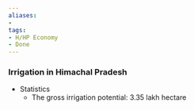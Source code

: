 ```yaml
---
aliases:
- 
tags:
- H/HP Economy
- Done
---
```

### Irrigation in Himachal Pradesh
* Statistics
	* The gross irrigation potential: 3.35 lakh hectare